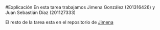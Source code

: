 #Explicación
En esta tarea trabajamos Jimena González (201316426)
y Juan Sebastián Díaz (201127333)

El resto de la tarea esta en el repositorio de [Jimena](https://github.com/JimenaGonzalez/MC/tree/master/Tareas/HW2)
 

